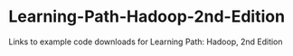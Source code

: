 # Learning-Path-Hadoop-2nd-Edition
Links to example code downloads for Learning Path: Hadoop, 2nd Edition
